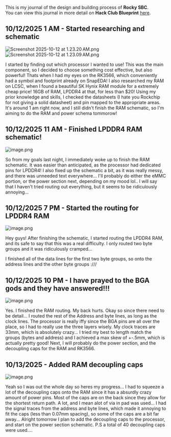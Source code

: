 <!--
  ===================    !!READ THIS NOTICE!!   ====================
  DO NOT edit this file manually. Your changes WILL BE OVERWRITTEN!
  This journal is auto generated and updated by Hack Club Blueprint.
  To edit this file, please edit your journal entries on Blueprint.
  ==================================================================
-->

This is my journal of the design and building process of **Rocky SBC**.  
You can view this journal in more detail on **Hack Club Blueprint** [here](https://blueprint.hackclub.com/projects/400).


## 10/12/2025 1 AM - Started researching and schematic  

![Screenshot 2025-10-12 at 1.23.20 AM.png](https://blueprint.hackclub.com/user-attachments/blobs/proxy/eyJfcmFpbHMiOnsiZGF0YSI6MTc1NCwicHVyIjoiYmxvYl9pZCJ9fQ==--387e65c9144f9f6a78f145ddd09c317e3ff74028/Screenshot%202025-10-12%20at%201.23.20%E2%80%AFAM.png)
![Screenshot 2025-10-12 at 1.23.09 AM.png](https://blueprint.hackclub.com/user-attachments/blobs/proxy/eyJfcmFpbHMiOnsiZGF0YSI6MTc1MywicHVyIjoiYmxvYl9pZCJ9fQ==--774181ac4928429bcaec469269d0a204da17489d/Screenshot%202025-10-12%20at%201.23.09%E2%80%AFAM.png)

I started by finding out which processor I wanted to use! This was the main component, so I decided to choose something cost effective, but also powerful! Thats when I had my eyes on the RK3566, which conveniently had a symbol and footprint already on SnapEDA! 
I also researched my RAM on LCSC, when I found a beautiful SK Hynix RAM module for a extremely cheap price! 16GB of RAM, LPDDR4 at that, for less than $20!
Using my prior knowledge and skills, I checked the datasheets (I hate you Rockchip for not giving a solid datasheet) and pin mapped to the appropriate areas.
It's around 1 am right now, and I still didn't finish the RAM schematic, so I'm aiming to do the RAM and power schema tommorow!  

## 10/12/2025 11 AM - Finished LPDDR4 RAM schematic!  

![image.png](https://blueprint.hackclub.com/user-attachments/blobs/proxy/eyJfcmFpbHMiOnsiZGF0YSI6MTgxMCwicHVyIjoiYmxvYl9pZCJ9fQ==--0423c85fd8bc2a83442d7ea7c391dc94071dadf4/image.png)

So from my goals last night, I immediately woke up to finish the RAM schematic. It was easier than anticipated, as the processor had dedicated pins for LPDDR4! 
I also fixed up the schematic a bit, as it was really messy, and there was unneeded text everywhere... 
I'll probably do either the eMMC portion, or the power section next, depending on my mood lol..
I will say that I haven't tried routing out everything, but it seems to be ridiculously annoying...  

## 10/12/2025 7 PM - Started the routing for LPDDR4 RAM  

![image.png](https://blueprint.hackclub.com/user-attachments/blobs/proxy/eyJfcmFpbHMiOnsiZGF0YSI6MTg5NywicHVyIjoiYmxvYl9pZCJ9fQ==--d05cfd5bbf2f8fc7fd101b3e63ef94f8ebef35b6/image.png)

Hey guys! After finishing the schematic, I started routing the LPDDR4 RAM, and its safe to say that this was a real difficulty. I only routed two byte groups and it was ridiculously cramped...

I finished all of the data lines for the first two byte groups, so onto the address lines and the other byte groups :///
  

## 10/12/2025 10 PM - I have prayed to the BGA gods and they have answered!!!  

![image.png](https://blueprint.hackclub.com/user-attachments/blobs/proxy/eyJfcmFpbHMiOnsiZGF0YSI6MTkzNSwicHVyIjoiYmxvYl9pZCJ9fQ==--384ea1438b0e649a43cc04640c4afb04972cef60/image.png)

Yes.
I finished the RAM routing.
My back hurts.
Okay so since there need to be detail...
I routed the rest of the Address and byte lines, as long as the clock lines. The processor is really iffy since the BGA pins are all over the place, so I had to really use the three layers wisely. My clock traces are 33mm, which is absolutely crazy...
I tried my best to length match the groups (bytes and address) and I achieved a max skew of +-.5mm, which is actually pretty good! 
Next, I will probably do the power section, and the decoupling caps for the RAM and RK3566.  

## 10/13/2025 - Added RAM decoupling caps  

![image.png](https://blueprint.hackclub.com/user-attachments/blobs/proxy/eyJfcmFpbHMiOnsiZGF0YSI6MjExNywicHVyIjoiYmxvYl9pZCJ9fQ==--2602318c94931495c60faac79d95d1188c0f91a2/image.png)

Yeah so I was out the whole day so heres my progress...
I had to squeeze a lot of the decoupling caps onto the RAM since it has a absurdly crazy amount of power pins. Most of the caps are on the back since they allow for the shortest return path.
A lot, and I mean alot of via in pad was used... 
I had the signal traces from the address and byte lines, which made it annoying to fit the caps (less than 0.07mm spacing), so some of the caps are a bit far away...
Alright tomorrow I plan to add the decoupling caps to the processor, and start on the power section schematic.
P.S a total of 40 decoupling caps were used....  

